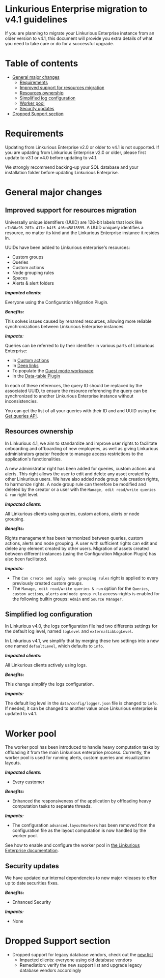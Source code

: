 <!-- omit in toc -->
# Linkurious Enterprise migration to v4.1 guidelines

If you are planning to migrate your Linkurious Enterprise instance from an older version to v4.1,
this document will provide you extra details of what you need to take care or do for a successful upgrade.

<!-- omit in toc -->
# Table of contents
- [General major changes](#general-major-changes)
  - [Requirements](#requirements)
  - [Improved support for resources migration](#improved-support-for-resources-migration)
  - [Resources ownership](#resources-ownership)
  - [Simplified log configuration](#simplified-log-configuration)
  - [Worker pool](#worker-pool)
  - [Security updates](#security-updates)
- [Dropped Support section](#dropped-support-section)

# Requirements

Updating from Linkurious Enterprise v2.0 or older to v4.1 is not supported.
If you are updating from Linkurious Enterprise v2.0 or older, please first update to v3.1 or v4.0 before updating to v4.1.

We strongly recommend backing-up your SQL database and your installation folder before updating Linkurious Enterprise.

# General major changes

## Improved support for resources migration

Universally unique identifiers (UUID) are 128-bit labels that look like `c7b30a93-207b-417e-b4f5-4f6e45818595`.
A UUID uniquely identifies a resource, no matter its kind and the Linkurious Enterprise instance it resides in.

UUIDs have been added to Linkurious enterprise's resources:
- Custom groups
- Queries
- Custom actions
- Node grouping rules
- Spaces
- Alerts & alert folders


***Impacted clients:***

Everyone using the Configuration Migration Plugin.

***Benefits:***

This solves issues caused by renamed resources, allowing more reliable synchronizations between Linkurious Enterprise instances.

***Impacts:***

Queries can be referred to by their identifier in various parts of Linkurious Enterprise:
- In [Custom actions][1]
- In [Deep links][2]
- To populate the [Guest mode workspace][3]
- In the [Data-table Plugin][4]

In each of these references, the query ID should be replaced by the associated UUID,
to ensure the resource referencing the query can be synchronized to another Linkurious Enterprise instance without inconsistencies.

You can get the list of all your queries with their ID and and UUID using the [Get queries API][5].

## Resources ownership

In Linkurious 4.1, we aim to standardize and improve user rights to facilitate onboarding and offboarding of new employees,
as well as giving Linkurious administrators greater freedom to manage access restrictions to the application's functionalities.

A new administrator right has been added for queries, custom actions and alerts.
This right allows the user to edit and delete any asset created by other Linkurious users.
We have also added node group rule creation rights, to harmonize rights.
A node group rule can therefore be modified and deleted by the creator
or a user with the `Manage, edit read/write queries & run` right level.

***Impacted clients:***

All Linkurious clients using queries, custom actions, alerts or node grouping.

***Benefits:***

Rights management has been harmonized between queries, custom actions, alerts and node grouping.
A user with sufficient rights can edit and delete any element created by other users.
Migration of assets created between different instances (using the Configuration Migration Plugin) has also been facilitated.

***Impacts:***
* The `Can create and apply node grouping rules` right is applied to every previously created custom groups.
* The `Manage, edit read/write queries & run` option for the `Queries`, `custom actions`, `alerts` and `node group rule`
access-rights is enabled for the following builtin groups: `Admin` and `Source Manager`.

## Simplified log configuration

In Linkurious v4.0, the logs configuration file had two differents settings for the default log level,
named `logLevel` and `externalLibLogLevel`.

In Linkurious v4.1, we simplify that by merging these two settings into a new one named `defaultLevel`,
which defaults to `info`.

***Impacted clients:***

All Linkurious clients actively using logs.

***Benefits:***

This change simplify the logs configuration.

***Impacts:***

The default log level in the `data/config/logger.json` file is changed to `info`.
If needed, it can be changed to another value once Linkurious enterprise is updated to v4.1.

# Worker pool
The worker pool has been introduced to handle heavy computation tasks by offloading it from the main Linkurious enterprise process.
Currently, the worker pool is used for running alerts, custom queries and visualization layouts.

***Impacted clients:***

- Every customer

***Benefits:***

- Enhanced the responsiveness of the application by offloading heavy computation tasks to separate threads.

***Impacts:***

- The configuration `advanced.layoutWorkers` has been removed from the configuration file as the layout computation is now handled by the worker pool.

See how to enable and configure the worker pool in [the Linkurious Enterprise documentation](https://doc.linkurious.com/admin-manual/latest/advanced-settings/#worker-pool-settings).

## Security updates

We have updated our internal dependencies to new major releases to offer up to date securities fixes.

***Benefits:***

- Enhanced Security

***Impacts:***

- None

# Dropped Support section

- Dropped support for legacy database vendors, check out the [new list][6]
  - Impacted clients: everyone using old database vendors
  - Remediation: verify the new support list and upgrade legacy database vendors accordingly

[1]: https://doc.linkurious.com/user-manual/latest/custom-actions/
[2]: https://doc.linkurious.com/admin-manual/latest/deep-link/
[3]: https://doc.linkurious.com/admin-manual/latest/guest-mode/#populating-the-guest-mode-workspace
[4]: https://github.com/Linkurious/lke-plugin-data-table
[5]: https://doc.linkurious.com/server-sdk/latest/apidoc/#api-Query-getQueries
[6]: https://github.com/Linkurious/documentation-resources/blob/master/compatibility-matrix/compatibility-matrix.md
